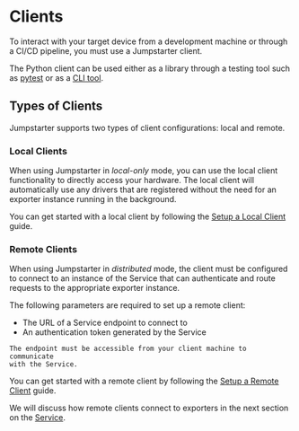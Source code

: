 # Clients

To interact with your target device from a development machine or through a
CI/CD pipeline, you must use a Jumpstarter client.

The Python client can be used either as a library through a testing tool such as
[pytest](https://docs.pytest.org/en/stable/) or as a [CLI
tool](../cli/index.md).

## Types of Clients

Jumpstarter supports two types of client configurations: local and remote.

### Local Clients

When using Jumpstarter in *local-only* mode, you can use the local client
functionality to directly access your hardware. The local client will
automatically use any drivers that are registered without the need for an
exporter instance running in the background.

You can get started with a local client by following the [Setup a Local
Client](../getting-started/setup-local-exporter.md) guide.

### Remote Clients

When using Jumpstarter in *distributed* mode, the client must be configured to
connect to an instance of the Service that can authenticate and
route requests to the appropriate exporter instance.

The following parameters are required to set up a remote client:
- The URL of a Service endpoint to connect to
- An authentication token generated by the Service

```{note}
The endpoint must be accessible from your client machine to communicate
with the Service.
```

You can get started with a remote client by following the [Setup a Remote
Client](../getting-started/setup-exporter-client.md) guide.

We will discuss how remote clients connect to exporters in the next section on
the [Service](./service.md).
